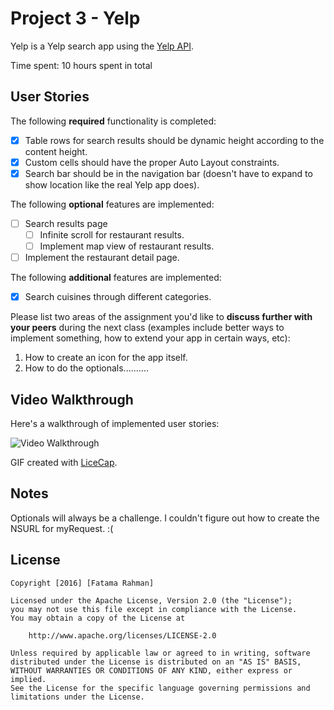 # Project 3 - Yelp

Yelp is a Yelp search app using the [Yelp API](http://www.yelp.com/developers/documentation/v2/search_api).

Time spent: 10 hours spent in total

## User Stories

The following **required** functionality is completed:

- [x] Table rows for search results should be dynamic height according to the content height.
- [x] Custom cells should have the proper Auto Layout constraints.
- [x] Search bar should be in the navigation bar (doesn't have to expand to show location like the real Yelp app does).

The following **optional** features are implemented:

- [ ] Search results page
   - [ ] Infinite scroll for restaurant results.
   - [ ] Implement map view of restaurant results.
- [ ] Implement the restaurant detail page.

The following **additional** features are implemented:

- [x] Search cuisines through different categories. 

Please list two areas of the assignment you'd like to **discuss further with your peers** during the next class (examples include better ways to implement something, how to extend your app in certain ways, etc):

1. How to create an icon for the app itself.
2. How to do the optionals..........

## Video Walkthrough 

Here's a walkthrough of implemented user stories:

<img src='http://i.imgur.com/m9TDaVH.gif' title='Video Walkthrough' width='' alt='Video Walkthrough' />

GIF created with [LiceCap](http://www.cockos.com/licecap/).

## Notes

Optionals will always be a challenge. I couldn't figure out how to create the NSURL for myRequest. :( 

## License

    Copyright [2016] [Fatama Rahman]

    Licensed under the Apache License, Version 2.0 (the "License");
    you may not use this file except in compliance with the License.
    You may obtain a copy of the License at

        http://www.apache.org/licenses/LICENSE-2.0

    Unless required by applicable law or agreed to in writing, software
    distributed under the License is distributed on an "AS IS" BASIS,
    WITHOUT WARRANTIES OR CONDITIONS OF ANY KIND, either express or implied.
    See the License for the specific language governing permissions and
    limitations under the License.
